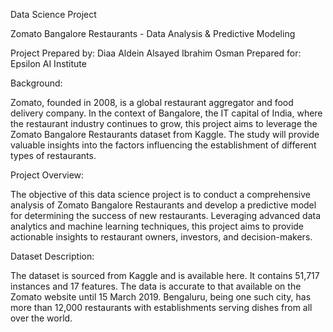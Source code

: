 Data Science Project

Zomato Bangalore Restaurants - Data Analysis & Predictive Modeling

Project Prepared by: Diaa Aldein Alsayed Ibrahim Osman
Prepared for: Epsilon AI Institute

Background:

Zomato, founded in 2008, is a global restaurant aggregator and food delivery company. In the context of Bangalore, the IT capital of India, where the restaurant industry continues to grow, this project aims to leverage the Zomato Bangalore Restaurants dataset from Kaggle. The study will provide valuable insights into the factors influencing the establishment of different types of restaurants.

Project Overview:

The objective of this data science project is to conduct a comprehensive analysis of Zomato Bangalore Restaurants and develop a predictive model for determining the success of new restaurants. Leveraging advanced data analytics and machine learning techniques, this project aims to provide actionable insights to restaurant owners, investors, and decision-makers.

Dataset Description:

The dataset is sourced from Kaggle and is available here. It contains 51,717 instances and 17 features. The data is accurate to that available on the Zomato website until 15 March 2019. Bengaluru, being one such city, has more than 12,000 restaurants with establishments serving dishes from all over the world.
